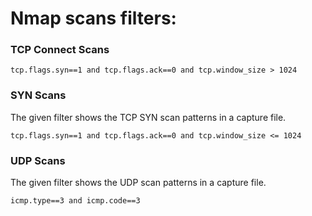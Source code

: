 

# **Nmap scans filters:**

### **TCP Connect Scans**

`tcp.flags.syn==1 and tcp.flags.ack==0 and tcp.window_size > 1024`


### **SYN Scans**

The given filter shows the TCP SYN scan patterns in a capture file.

`tcp.flags.syn==1 and tcp.flags.ack==0 and tcp.window_size <= 1024`


### **UDP Scans**

The given filter shows the UDP scan patterns in a capture file.  

`icmp.type==3 and icmp.code==3`